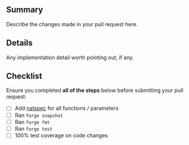 ## Summary

Describe the changes made in your pull request here.

## Details

Any implementation detail worth pointing out, if any.

## Checklist

Ensure you completed **all of the steps** below before submitting your pull request:

- [ ] Add [natspec](https://docs.soliditylang.org/en/latest/natspec-format.html) for all functions / parameters
- [ ] Ran `forge snapshot`
- [ ] Ran `forge fmt`
- [ ] Ran `forge test`
- [ ] 100% test coverage on code changes